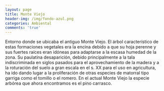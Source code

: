 ```yaml
---
layout: page
title: Monte Viejo
header-img: /img/fondo-azul.png
categories: Ambiental
comments: 'true'
---
```



Entorno donde se ubicaba el antiguo Monte Viejo. El árbol característico  de estas formaciones vegetales era la encina debido a que su hoja perenne y sus fuertes raíces eran idóneas para adaptarse a la escasa humedad de la zona. Su paulatina desaparición,  debido principalmente  a la tala indiscriminada  en siglos pasados para el aprovechamiento de la madera y a la roturación del suelo a gran escala en el s. XX para el uso en agricultura, ha ido dando lugar a la proliferación  de otras especies de matorral tipo garriga como el tomillo o el romero. En el actual Monte Viejo la especie arbórea que ahora encontramos es el pino carrasco. 

<div class="photo-gallery">
<ul>
</ul>
</div>
